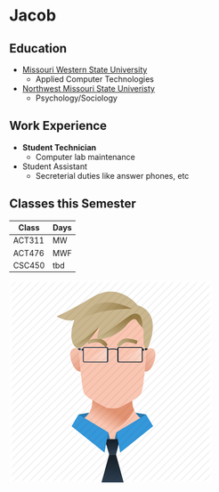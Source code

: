 # Jacob

## Education
* [Missouri Western State University](http://www.missouriwestern.edu)
  * Applied Computer Technologies
* [Northwest Missouri State Univeristy](www.nwmissouri.edu)
  * Psychology/Sociology
## Work Experience
* **Student Technician**
  * Computer lab maintenance
* Student Assistant
  * Secreterial duties like answer phones, etc
  
## Classes this Semester
Class | Days
------|------
ACT311 | MW
ACT476 | MWF
CSC450 | tbd

![Avatar](prof.png)
